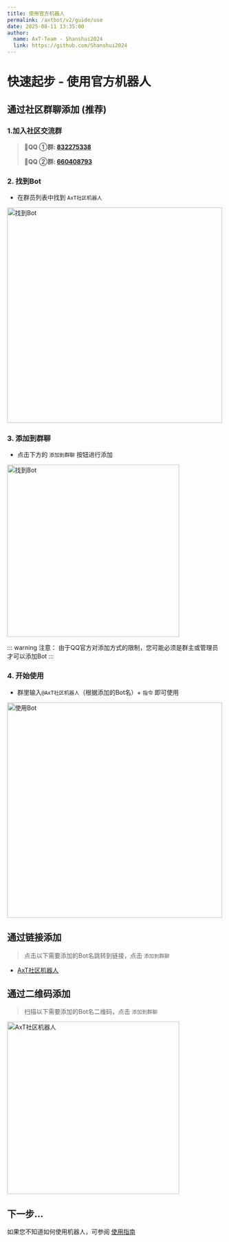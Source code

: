 ```yaml
---
title: 使用官方机器人
permalink: /axtbot/v2/guide/use
date: 2025-08-11 13:35:00
author:
  name: AxT-Team - Shanshui2024
  link: https://github.com/Shanshui2024
---
```

# 快速起步 - 使用官方机器人
## 通过社区群聊添加 (推荐)

### 1.加入社区交流群
> :penguin:**QQ ①群: [832275338](https://jq.qq.com/?_wv=1027&k=EBaB6q7h)**
>
> :penguin:**QQ ②群: [660408793](https://qm.qq.com/cgi-bin/qm/qr?k=4wW19sGnlBlmVEsvnAdqlkdGUlzjGjgI&jump_from=webapi&authKey=I3wmhnlrRlLJmnodSJYiGCWJoNfpj6b3r9CzTlOs0niAqf0nbK1U8dslRSxIOII9)**

### 2. 找到Bot
- 在群员列表中找到 `AxT社区机器人`

<img width="500" alt="找到Bot" src="https://static.axtn.net/docs/img/axtbot/find_bot_new.jpg">


### 3. 添加到群聊
- 点击下方的 `添加到群聊` 按钮进行添加

<img width="400" alt="找到Bot" src="https://static.axtn.net/docs/img/axtbot/add_bot.jpg">

::: warning 注意：
由于QQ官方对添加方式的限制，您可能必须是群主或管理员才可以添加Bot
:::

### 4. 开始使用
- 群里输入`@AxT社区机器人`（根据添加的Bot名）+ `指令` 即可使用

<img width="500" alt="使用Bot" src="https://static.axtn.net/docs/img/axtbot/use_bot.jpg">

## 通过链接添加
> 点击以下需要添加的Bot名跳转到链接，点击 `添加到群聊`

- [AxT社区机器人](https://qun.qq.com/qunpro/robot/qunshare?robot_uin=3889003621&robot_appid=102076583&biz_type=0)

## 通过二维码添加
> 扫描以下需要添加的Bot名二维码，点击 `添加到群聊`

<img width="400" alt="AxT社区机器人" src="https://static.axtn.net/docs/img/axtbot/robot_qrcode.jpg">

## 下一步...

如果您不知道如何使用机器人，可参阅 [使用指南](/axtbot/v2/use)